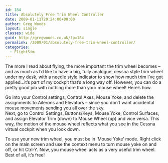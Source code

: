 ```yaml
---
id: 184
title: Absolutely Free Trim Wheel Controller
date: 2009-01-11T20:24:00+00:00
author: Greg Woods
layout: single
classes: wide
guid: http://gregwoods.co.uk/?p=184
permalink: /2009/01/absolutely-free-trim-wheel-controller/
categories:
  - FlightSim
---
```

The more I read about flying, the more important the trim wheel becomes – and as much as I’d like to have a big, fully analogue, cessna style trim wheel under my desk, with a needle style indicator to show how much trim I’ve got applied…it’s part of my cockpit that’s a long way off. However, you can do a pretty good job with nothing more than your mouse wheel! Here’s how.

Go into your Control settings, Control Axes, Mouse Yoke, and delete the assignments to Ailerons and Elevators – since you don’t want accidental mouse movements sending you all over the sky.  
Next, go to Control Settings, Buttons/Keys, Mouse Yoke, Control Surfaces, and assign Elevator Trim (down) to Mouse Wheel (up) and vice versa. This way, the motion of the mouse wheel reflects what you see in the Cessna virtual cockpit when you look down.

To use your new trim wheel, you must be in ‘Mouse Yoke’ mode. Right click on the main screen and use the context menu to turn mouse yoke on and off, or hit Ctrl-Y. Now, you mouse wheel acts as a very useful trim wheel. Best of all, it’s free!